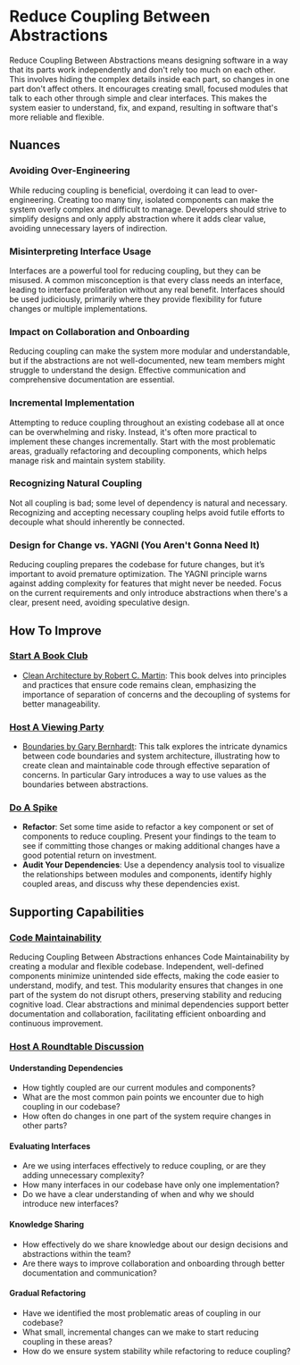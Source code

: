 # Reduce Coupling Between Abstractions

Reduce Coupling Between Abstractions means designing software in a way that its parts work independently and don't rely too much on each other.
This involves hiding the complex details inside each part, so changes in one part don't affect others. It encourages creating small, focused modules that talk to each other through simple and clear interfaces.
This makes the system easier to understand, fix, and expand, resulting in software that's more reliable and flexible.

## Nuances

### Avoiding Over-Engineering

While reducing coupling is beneficial, overdoing it can lead to over-engineering.
Creating too many tiny, isolated components can make the system overly complex and difficult to manage.
Developers should strive to simplify designs and only apply abstraction where it adds clear value, avoiding unnecessary layers of indirection.

### Misinterpreting Interface Usage

Interfaces are a powerful tool for reducing coupling, but they can be misused.
A common misconception is that every class needs an interface, leading to interface proliferation without any real benefit.
Interfaces should be used judiciously, primarily where they provide flexibility for future changes or multiple implementations.

### Impact on Collaboration and Onboarding

Reducing coupling can make the system more modular and understandable, but if the abstractions are not well-documented, new team members might struggle to understand the design.
Effective communication and comprehensive documentation are essential.

### Incremental Implementation
Attempting to reduce coupling throughout an existing codebase all at once can be overwhelming and risky.
Instead, it's often more practical to implement these changes incrementally.
Start with the most problematic areas, gradually refactoring and decoupling components, which helps manage risk and maintain system stability.

### Recognizing Natural Coupling

Not all coupling is bad; some level of dependency is natural and necessary.
Recognizing and accepting necessary coupling helps avoid futile efforts to decouple what should inherently be connected.

### Design for Change vs. YAGNI (You Aren't Gonna Need It)
Reducing coupling prepares the codebase for future changes, but it’s important to avoid premature optimization.
The YAGNI principle warns against adding complexity for features that might never be needed.
Focus on the current requirements and only introduce abstractions when there's a clear, present need, avoiding speculative design.

## How To Improve

### [Start A Book Club](/practices/start-a-book-club.md)

- [Clean Architecture by Robert C. Martin](https://www.goodreads.com/book/show/18043011-clean-architecture): This book delves into principles and practices that ensure code remains clean, emphasizing the importance of separation of concerns and the decoupling of systems for better manageability.

### [Host A Viewing Party](/practices/host-a-viewing-party.md)

- [Boundaries by Gary Bernhardt](https://www.destroyallsoftware.com/talks/boundaries): This talk explores the intricate dynamics between code boundaries and system architecture, illustrating how to create clean and maintainable code through effective separation of concerns. In particular Gary introduces a way to use values as the boundaries between abstractions.

### [Do A Spike](/practices/do-a-spike.md)

- **Refactor**: Set some time aside to refactor a key component or set of components to reduce coupling. Present your findings to the team to see if committing those changes or making additional changes have a good potential return on investment.
- **Audit Your Dependencies**: Use a dependency analysis tool to visualize the relationships between modules and components, identify highly coupled areas, and discuss why these dependencies exist.

## Supporting Capabilities

### [Code Maintainability](/capabilities/code-maintainability.md)

Reducing Coupling Between Abstractions enhances Code Maintainability by creating a modular and flexible codebase.
Independent, well-defined components minimize unintended side effects, making the code easier to understand, modify, and test.
This modularity ensures that changes in one part of the system do not disrupt others, preserving stability and reducing cognitive load.
Clear abstractions and minimal dependencies support better documentation and collaboration, facilitating efficient onboarding and continuous improvement.

### [Host A Roundtable Discussion](/practices/host-a-roundtable-discussion.md)

#### Understanding Dependencies

* How tightly coupled are our current modules and components?
* What are the most common pain points we encounter due to high coupling in our codebase?
* How often do changes in one part of the system require changes in other parts?

#### Evaluating Interfaces

* Are we using interfaces effectively to reduce coupling, or are they adding unnecessary complexity?
* How many interfaces in our codebase have only one implementation?
* Do we have a clear understanding of when and why we should introduce new interfaces?

#### Knowledge Sharing

* How effectively do we share knowledge about our design decisions and abstractions within the team?
* Are there ways to improve collaboration and onboarding through better documentation and communication?

#### Gradual Refactoring

* Have we identified the most problematic areas of coupling in our codebase?
* What small, incremental changes can we make to start reducing coupling in these areas?
* How do we ensure system stability while refactoring to reduce coupling?
